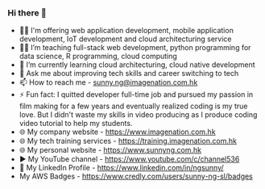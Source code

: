 ### Hi there 👋


- 👨‍💻 I'm offering web application development, mobile application development, IoT development and cloud architecturing service
- 👨‍🏫 I’m teaching full-stack web development, python programming for data science, R programming, cloud computing
- 🌱 I’m currently learning cloud architecturing, cloud native development
- 💬 Ask me about improving tech skills and career switching to tech
- 📫 How to reach me - <sunny.ng@imagenation.com.hk>
- ⚡ Fun fact: I quitted developer full-time job and pursued my passion in film making for a few years and eventually realized coding is my true love. But I didn't waste my skills in video producing as I produce coding video tutorial to help my students. 
- 🌐 My company website - <https://www.imagenation.com.hk>
- 🌐 My tech training services - <https://training.imagenation.com.hk>
- 🌐 My personal website - <https://www.sunnyng.com.hk>
- ▶️ My YouTube channel - <https://www.youtube.com/c/channel536>
- 👤 My LinkedIn Profile - <https://www.linkedin.com/in/ngsunny/>
- My AWS Badges - <https://www.credly.com/users/sunny-ng-sl/badges>

